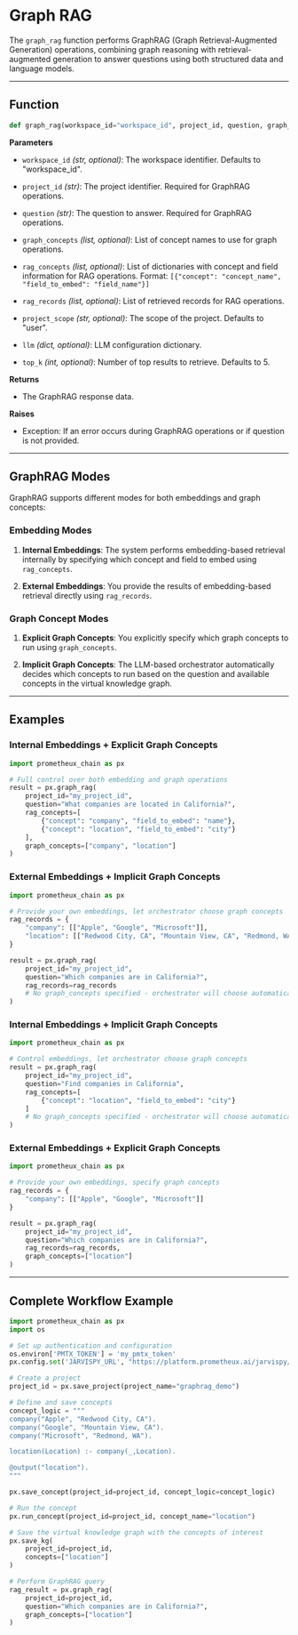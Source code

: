 # Graph RAG

The `graph_rag` function performs GraphRAG (Graph Retrieval-Augmented Generation) operations, combining graph reasoning with retrieval-augmented generation to answer questions using both structured data and language models.

---

## Function

```python
def graph_rag(workspace_id="workspace_id", project_id, question, graph_concepts=None, rag_concepts=None, rag_records=None, project_scope="user", llm=None, top_k=5)
```

**Parameters**
- `workspace_id` _(str, optional)_:
  The workspace identifier. Defaults to "workspace_id".

- `project_id` _(str)_:
  The project identifier. Required for GraphRAG operations.

- `question` _(str)_:
  The question to answer. Required for GraphRAG operations.

- `graph_concepts` _(list, optional)_:
  List of concept names to use for graph operations.

- `rag_concepts` _(list, optional)_:
  List of dictionaries with concept and field information for RAG operations.
  Format: `[{"concept": "concept_name", "field_to_embed": "field_name"}]`

- `rag_records` _(list, optional)_:
  List of retrieved records for RAG operations.

- `project_scope` _(str, optional)_:
  The scope of the project. Defaults to "user".

- `llm` _(dict, optional)_:
  LLM configuration dictionary.

- `top_k` _(int, optional)_:
  Number of top results to retrieve. Defaults to 5.

**Returns**
- The GraphRAG response data.

**Raises**
- Exception: If an error occurs during GraphRAG operations or if question is not provided.

---

## GraphRAG Modes

GraphRAG supports different modes for both embeddings and graph concepts:

### Embedding Modes

1. **Internal Embeddings**: The system performs embedding-based retrieval internally by specifying which concept and field to embed using `rag_concepts`.

2. **External Embeddings**: You provide the results of embedding-based retrieval directly using `rag_records`.

### Graph Concept Modes

1. **Explicit Graph Concepts**: You explicitly specify which graph concepts to run using `graph_concepts`.

2. **Implicit Graph Concepts**: The LLM-based orchestrator automatically decides which concepts to run based on the question and available concepts in the virtual knowledge graph.

---

## Examples

### Internal Embeddings + Explicit Graph Concepts

```python
import prometheux_chain as px

# Full control over both embedding and graph operations
result = px.graph_rag(
    project_id="my_project_id",
    question="What companies are located in California?",
    rag_concepts=[
        {"concept": "company", "field_to_embed": "name"},
        {"concept": "location", "field_to_embed": "city"}
    ],
    graph_concepts=["company", "location"]
)
```

### External Embeddings + Implicit Graph Concepts

```python
import prometheux_chain as px

# Provide your own embeddings, let orchestrator choose graph concepts
rag_records = {
    "company": [["Apple", "Google", "Microsoft"]],
    "location": [["Redwood City, CA", "Mountain View, CA", "Redmond, WA"]]
}

result = px.graph_rag(
    project_id="my_project_id",
    question="Which companies are in California?",
    rag_records=rag_records
    # No graph_concepts specified - orchestrator will choose automatically
)
```

### Internal Embeddings + Implicit Graph Concepts

```python
import prometheux_chain as px

# Control embeddings, let orchestrator choose graph concepts
result = px.graph_rag(
    project_id="my_project_id",
    question="Find companies in California",
    rag_concepts=[
        {"concept": "location", "field_to_embed": "city"}
    ]
    # No graph_concepts specified - orchestrator will choose automatically
)
```

### External Embeddings + Explicit Graph Concepts

```python
import prometheux_chain as px

# Provide your own embeddings, specify graph concepts
rag_records = {
    "company": [["Apple", "Google", "Microsoft"]]
}

result = px.graph_rag(
    project_id="my_project_id",
    question="Which companies are in California?",
    rag_records=rag_records,
    graph_concepts=["location"]
)
```

---

## Complete Workflow Example

```python
import prometheux_chain as px
import os

# Set up authentication and configuration
os.environ['PMTX_TOKEN'] = 'my_pmtx_token'
px.config.set('JARVISPY_URL', "https://platform.prometheux.ai/jarvispy/'my_organization'/'my_username'")

# Create a project
project_id = px.save_project(project_name="graphrag_demo")

# Define and save concepts
concept_logic = """
company("Apple", "Redwood City, CA").
company("Google", "Mountain View, CA").
company("Microsoft", "Redmond, WA").

location(Location) :- company(_,Location).

@output("location").
"""

px.save_concept(project_id=project_id, concept_logic=concept_logic)

# Run the concept
px.run_concept(project_id=project_id, concept_name="location")

# Save the virtual knowledge graph with the concepts of interest
px.save_kg(
    project_id=project_id,
    concepts=["location"]
)

# Perform GraphRAG query
rag_result = px.graph_rag(
    project_id=project_id,
    question="Which companies are in California?",
    graph_concepts=["location"]
)
```

